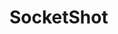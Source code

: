 # SocketShot




	
</div>
<div id="gameLoader">
	<div class="loader">
	</div>
	
</div>
    
<div style="display:none;" id="mainContent">
	<div id="homepageBanner">
		<h1 style="filter: drop-shadow(0 0 0.35rem black);">Welcome to the SocketShot Alpha</h1>
		<h2 style="filter: drop-shadow(0 0 0.35rem black);">Free-to-Play Top Down Multiplayer Shooter</h2>
		<div id="playNowButtonWrapperDiv">
			<button id="bigAssPlayNow" class="RWButton heavyTextShadow" onclick="getJoinableServer({server:'any'})">Play Now!</button> https://socketshot.io/			<br>
	
